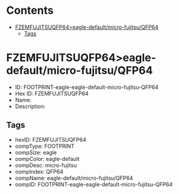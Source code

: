 



Contents
========

* [FZEMFUJITSUQFP64>eagle-default/micro-fujitsu/QFP64](#fzemfujitsuqfp64eagle-defaultmicro-fujitsuqfp64)
	* [Tags](#tags)

# FZEMFUJITSUQFP64>eagle-default/micro-fujitsu/QFP64

- ID: FOOTPRINT-eagle-eagle-default-micro-fujitsu-QFP64
- Hex ID: FZEMFUJITSUQFP64
- Name: 
- Description: 

## Tags

- hexID: FZEMFUJITSUQFP64
- oompType: FOOTPRINT
- oompSize: eagle
- oompColor: eagle-default
- oompDesc: micro-fujitsu
- oompIndex: QFP64
- oompName: eagle-default/micro-fujitsu/QFP64
- oompID: FOOTPRINT-eagle-eagle-default-micro-fujitsu-QFP64
